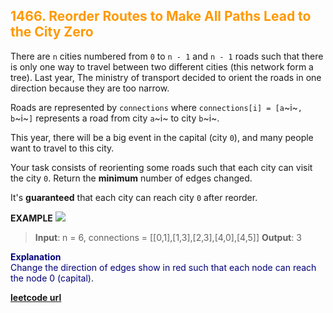 <h2 style="color:#F90;">1466. Reorder Routes to Make All Paths Lead to the City Zero</h2>

There are `n` cities numbered from `0` to `n - 1` and `n - 1` roads such that there is only one way to travel between two different cities (this network form a tree). Last year, The ministry of transport decided to orient the roads in one direction because they are too narrow.

Roads are represented by `connections` where `connections[i] = [a`~i~`, b`~i~`]` represents a road from city `a`~i~ to city `b`~i~.

This year, there will be a big event in the capital (city `0`), and many people want to travel to this city.

Your task consists of reorienting some roads such that each city can visit the city `0`. Return the **minimum** number of edges changed.

It's **guaranteed** that each city can reach city `0` after reorder.

**EXAMPLE**
<img src="https://assets.leetcode.com/uploads/2020/05/13/sample_1_1819.png"></img>
>**Input**: n = 6, connections = \[[0,1],[1,3],[2,3],[4,0],[4,5]]
**Output**: 3
<p style="color:#007;">
<b>Explanation</b><br>
Change the direction of edges show in red such that each node can reach the node 0 (capital).
</p>

**[leetcode url](https://leetcode.com/problems/reorder-routes-to-make-all-paths-lead-to-the-city-zero/description)**